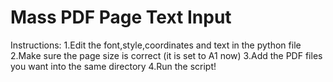 # Mass PDF Page Text Input
Instructions:
1.Edit the font,style,coordinates and text in the python file
2.Make sure the page size is correct (it is set to A1 now)
3.Add the PDF files you want into the same directory
4.Run the script!
